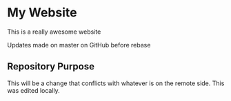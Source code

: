 # My Website

This is a really awesome website

Updates made on master on GitHub before rebase

## Repository Purpose

This will be  a change that conflicts
with whatever is on the remote side.
This was edited locally.
